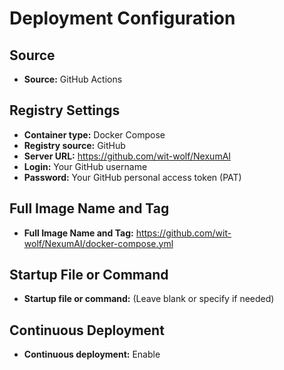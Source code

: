 # Deployment Configuration

## Source
- **Source:** GitHub Actions

## Registry Settings
- **Container type:** Docker Compose
- **Registry source:** GitHub
- **Server URL:** https://github.com/wit-wolf/NexumAI
- **Login:** Your GitHub username
- **Password:** Your GitHub personal access token (PAT)

## Full Image Name and Tag
- **Full Image Name and Tag:** https://github.com/wit-wolf/NexumAI/docker-compose.yml

## Startup File or Command
- **Startup file or command:** (Leave blank or specify if needed)

## Continuous Deployment
- **Continuous deployment:** Enable
